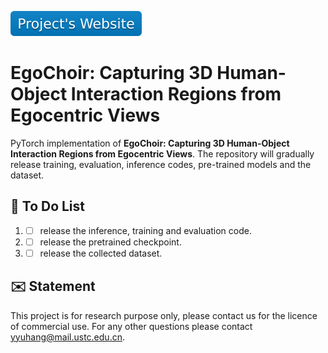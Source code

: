 [![Website Badge](https://raw.githubusercontent.com/referit3d/referit3d/eccv/images/project_website_badge.svg)](https://yyvhang.github.io/EgoChoir/)
# EgoChoir: Capturing 3D Human-Object Interaction Regions from Egocentric Views

PyTorch implementation of **EgoChoir: Capturing 3D Human-Object Interaction Regions from Egocentric Views**. The repository will gradually release training, evaluation, inference codes, pre-trained models and the dataset.

## 📖 To Do List
1. - [ ] release the inference, training and evaluation code.
2. - [ ] release the pretrained checkpoint.
3. - [ ] release the collected dataset.

## ✉️ Statement
This project is for research purpose only, please contact us for the licence of commercial use. For any other questions please contact [yyuhang@mail.ustc.edu.cn](yyuhang@mail.ustc.edu.cn).
